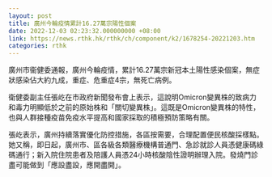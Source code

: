 ```yaml
---
layout: post
title: 廣州今輪疫情累計16.27萬宗陽性個案
date: 2022-12-03 02:23:32.000000000 +08:00
link: https://news.rthk.hk/rthk/ch/component/k2/1678254-20221203.htm
categories: rthk
---
```


廣州市衞健委通報，廣州今輪疫情，累計16.27萬宗新冠本土陽性感染個案，無症狀感染佔大約九成，重症、危重症4宗，無死亡病例。

衛健委副主任張屹在市政府新聞發布會上表示，這說明Omicron變異株的致病力和毒力明顯低於之前的原始株和「關切變異株」。這既是Omicron變異株的特性，也與人群接種疫苗免疫水平提高和國家採取的積極預防策略有關。

張屹表示，廣州持續落實優化防控措施，各區按需要，合理配置便民核酸採樣點。她又稱，即日起，廣州市、區各級各類醫療機構普通門、急診就診人員憑健康碼綠碼通行；新入院住院患者及陪護人員憑24小時核酸陰性證明辦理入院。發燒門診盡可能做到「應設盡設，應開盡開」。
